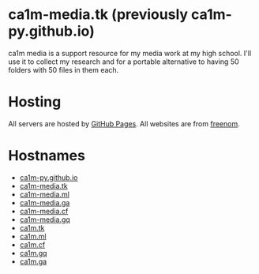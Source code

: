 # ca1m-media.tk (previously ca1m-py.github.io)

ca1m media is a support resource for my media work at my high school. I'll use it to collect my research and for a portable alternative to having 50 folders with 50 files in them each.

# Hosting

All servers are hosted by [GitHub Pages](http://www.github.io "GitHub Pages's homepage").
All websites are from [freenom](http://www.freenom.com/ "Freenom's homepage").

# Hostnames

* [ca1m-py.github.io](http://ca1m-py.github.io)
* [ca1m-media.tk](http://www.ca1m-media.tk)
* [ca1m-media.ml](http://www.ca1m-media.ml)
* [ca1m-media.ga](http://www.ca1m-media.ga)
* [ca1m-media.cf](http://www.ca1m-media.cf)
* [ca1m-media.gq](http://www.ca1m-media.gq)
* [ca1m.tk](http://www.ca1m.tk)
* [ca1m.ml](http://www.ca1m.ml)
* [ca1m.cf](http://www.ca1m.cf)
* [ca1m.gq](http://www.ca1m.gq)
* [ca1m.ga](http://www.ca1m.ga)
